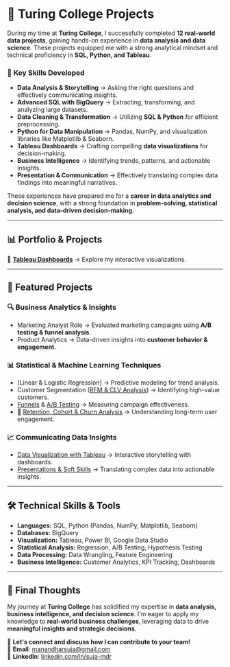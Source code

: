 # 🎯 Turing College Projects  

During my time at **Turing College**, I successfully completed **12 real-world data projects**, gaining hands-on experience in **data analysis and data science**. These projects equipped me with a strong analytical mindset and technical proficiency in **SQL, Python, and Tableau**.

### 🚀 **Key Skills Developed**  
- **Data Analysis & Storytelling** → Asking the right questions and effectively communicating insights.  
- **Advanced SQL with BigQuery** → Extracting, transforming, and analyzing large datasets.  
- **Data Cleaning & Transformation** → Utilizing **SQL & Python** for efficient preprocessing.  
- **Python for Data Manipulation** → Pandas, NumPy, and visualization libraries like Matplotlib & Seaborn.  
- **Tableau Dashboards** → Crafting compelling **data visualizations** for decision-making.  
- **Business Intelligence** → Identifying trends, patterns, and actionable insights.  
- **Presentation & Communication** → Effectively translating complex data findings into meaningful narratives.  

These experiences have prepared me for a **career in data analytics and decision science**, with a strong foundation in **problem-solving, statistical analysis, and data-driven decision-making**.

---

## 📊 **Portfolio & Projects**
🔗 **[Tableau Dashboards](https://public.tableau.com/app/profile/suja.manandhar/vizzes)** → Explore my interactive visualizations. 

---

## 📌 **Featured Projects**
### **🔍 Business Analytics & Insights**
- Marketing Analyst Role → Evaluated marketing campaigns using **A/B testing & funnel analysis**.
- Product Analytics → Data-driven insights into **customer behavior & engagement**.

### **📊 Statistical & Machine Learning Techniques**
- [Linear & Logistic Regression] → Predictive modeling for trend analysis.
- Customer Segmentation ([RFM & CLV Analysis](https://github.com/m-suja/Turing-Repository/tree/main/09%20CLV%2C%20Customer%20Segmentation%20and%20RFM)) → Identifying high-value customers.
- [Funnels](https://github.com/m-suja/Turing-Repository/tree/main/08%20Funnel%20Analysis) & [A/B Testing](https://github.com/m-suja/Turing-Repository/tree/main/10%20A%3AB%20Testing) → Measuring campaign effectiveness.
- 📆 [Retention, Cohort & Churn Analysis](https://github.com/m-suja/Turing-Repository/tree/main/07%20Cohort%20and%20Retentions) → Understanding long-term user engagement.

### **📈 Communicating Data Insights**
- [Data Visualization with Tableau](https://github.com/m-suja/Turing-Repository/tree/main/05%20Visualizing%20Data%20using%20Tableau) → Interactive storytelling with dashboards.
- [Presentations & Soft Skills](https://github.com/m-suja/Turing-Repository/tree/main/06%20Presentation%20Skills) → Translating complex data into actionable insights.

---

## 🛠 **Technical Skills & Tools**
- **Languages:** SQL, Python (Pandas, NumPy, Matplotlib, Seaborn)  
- **Databases:** BigQuery
- **Visualization:** Tableau, Power BI, Google Data Studio  
- **Statistical Analysis:** Regression, A/B Testing, Hypothesis Testing  
- **Data Processing:** Data Wrangling, Feature Engineering
- **Business Intelligence:** Customer Analytics, KPI Tracking, Dashboards  

---

## 🎯 **Final Thoughts**
My journey at **Turing College** has solidified my expertise in **data analysis, business intelligence, and decision science**. I'm eager to apply my knowledge to **real-world business challenges**, leveraging data to drive **meaningful insights and strategic decisions**.

🚀 **Let's connect and discuss how I can contribute to your team!**  
📩 **Email**: manandharsuja@gmail.com  
💼 **LinkedIn**: [linkedin.com/in/suja-mdr](https://www.linkedin.com/in/suja-mdr)  
